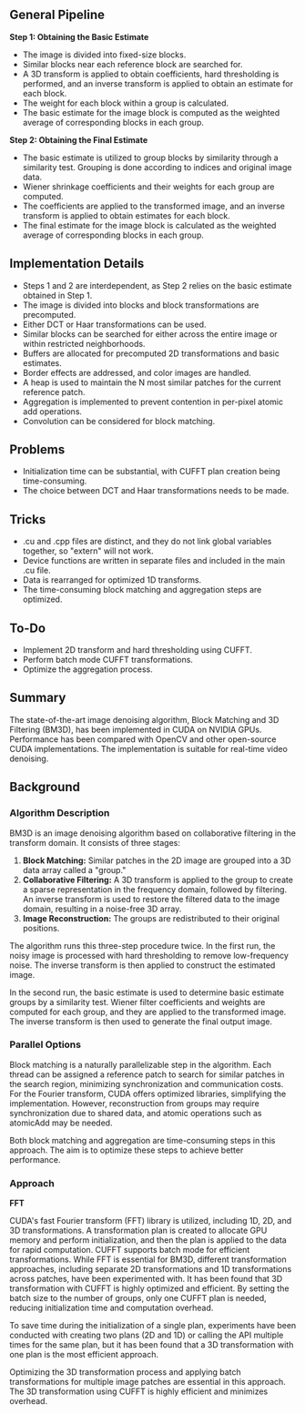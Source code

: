## General Pipeline
**Step 1: Obtaining the Basic Estimate**
- The image is divided into fixed-size blocks.
- Similar blocks near each reference block are searched for.
- A 3D transform is applied to obtain coefficients, hard thresholding is performed, and an inverse transform is applied to obtain an estimate for each block.
- The weight for each block within a group is calculated.
- The basic estimate for the image block is computed as the weighted average of corresponding blocks in each group.

**Step 2: Obtaining the Final Estimate**
- The basic estimate is utilized to group blocks by similarity through a similarity test. Grouping is done according to indices and original image data.
- Wiener shrinkage coefficients and their weights for each group are computed.
- The coefficients are applied to the transformed image, and an inverse transform is applied to obtain estimates for each block.
- The final estimate for the image block is calculated as the weighted average of corresponding blocks in each group.

## Implementation Details
- Steps 1 and 2 are interdependent, as Step 2 relies on the basic estimate obtained in Step 1.
- The image is divided into blocks and block transformations are precomputed.
- Either DCT or Haar transformations can be used.
- Similar blocks can be searched for either across the entire image or within restricted neighborhoods.
- Buffers are allocated for precomputed 2D transformations and basic estimates.
- Border effects are addressed, and color images are handled.
- A heap is used to maintain the N most similar patches for the current reference patch.
- Aggregation is implemented to prevent contention in per-pixel atomic add operations.
- Convolution can be considered for block matching.

## Problems
- Initialization time can be substantial, with CUFFT plan creation being time-consuming.
- The choice between DCT and Haar transformations needs to be made.

## Tricks
- .cu and .cpp files are distinct, and they do not link global variables together, so "extern" will not work.
- Device functions are written in separate files and included in the main .cu file.
- Data is rearranged for optimized 1D transforms.
- The time-consuming block matching and aggregation steps are optimized.

## To-Do
- Implement 2D transform and hard thresholding using CUFFT.
- Perform batch mode CUFFT transformations.
- Optimize the aggregation process.

## Summary
The state-of-the-art image denoising algorithm, Block Matching and 3D Filtering (BM3D), has been implemented in CUDA on NVIDIA GPUs. Performance has been compared with OpenCV and other open-source CUDA implementations. The implementation is suitable for real-time video denoising.

## Background
### Algorithm Description
BM3D is an image denoising algorithm based on collaborative filtering in the transform domain. It consists of three stages:

1. **Block Matching:** Similar patches in the 2D image are grouped into a 3D data array called a "group."
2. **Collaborative Filtering:** A 3D transform is applied to the group to create a sparse representation in the frequency domain, followed by filtering. An inverse transform is used to restore the filtered data to the image domain, resulting in a noise-free 3D array.
3. **Image Reconstruction:** The groups are redistributed to their original positions.

The algorithm runs this three-step procedure twice. In the first run, the noisy image is processed with hard thresholding to remove low-frequency noise. The inverse transform is then applied to construct the estimated image.

In the second run, the basic estimate is used to determine basic estimate groups by a similarity test. Wiener filter coefficients and weights are computed for each group, and they are applied to the transformed image. The inverse transform is then used to generate the final output image.

### Parallel Options
Block matching is a naturally parallelizable step in the algorithm. Each thread can be assigned a reference patch to search for similar patches in the search region, minimizing synchronization and communication costs. For the Fourier transform, CUDA offers optimized libraries, simplifying the implementation. However, reconstruction from groups may require synchronization due to shared data, and atomic operations such as atomicAdd may be needed.

Both block matching and aggregation are time-consuming steps in this approach. The aim is to optimize these steps to achieve better performance.

### Approach

**FFT**

CUDA's fast Fourier transform (FFT) library is utilized, including 1D, 2D, and 3D transformations. A transformation plan is created to allocate GPU memory and perform initialization, and then the plan is applied to the data for rapid computation. CUFFT supports batch mode for efficient transformations. While FFT is essential for BM3D, different transformation approaches, including separate 2D transformations and 1D transformations across patches, have been experimented with. It has been found that 3D transformation with CUFFT is highly optimized and efficient. By setting the batch size to the number of groups, only one CUFFT plan is needed, reducing initialization time and computation overhead.

To save time during the initialization of a single plan, experiments have been conducted with creating two plans (2D and 1D) or calling the API multiple times for the same plan, but it has been found that a 3D transformation with one plan is the most efficient approach.

Optimizing the 3D transformation process and applying batch transformations for multiple image patches are essential in this approach. The 3D transformation using CUFFT is highly efficient and minimizes overhead.
